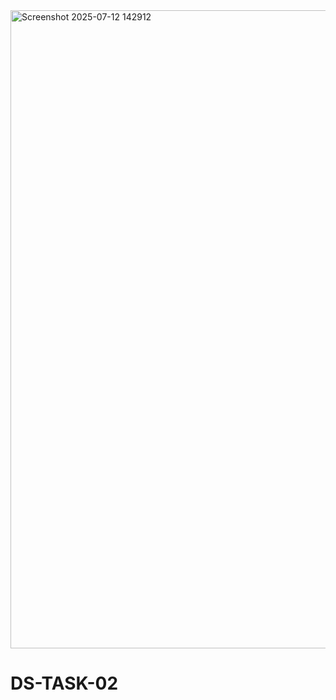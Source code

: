 <img width="1825" height="1021" alt="Screenshot 2025-07-12 142912" src="https://github.com/user-attachments/assets/b7fb9918-8ac6-49d2-b5fb-7a512a40ed04" />

# DS-TASK-02
